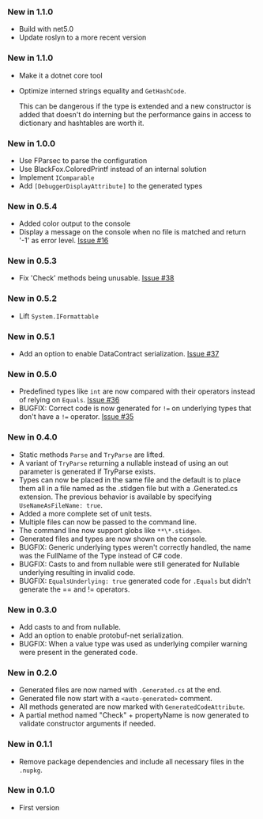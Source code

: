 ### New in 1.1.0

* Build with net5.0
* Update roslyn to a more recent version

### New in 1.1.0

* Make it a dotnet core tool
* Optimize interned strings equality and `GetHashCode`.

  This can be dangerous if the type is extended and a new constructor is added that doesn't
  do interning but the performance gains in access to dictionary and hashtables are worth it.

### New in 1.0.0

* Use FParsec to parse the configuration
* Use BlackFox.ColoredPrintf instead of an internal solution
* Implement `IComparable`
* Add `[DebuggerDisplayAttribute]` to the generated types

### New in 0.5.4
* Added color output to the console
* Display a message on the console when no file is matched and return '-1' as error level.
 [Issue #16](https://github.com/vbfox/stidgen/issues/16)

### New in 0.5.3
* Fix 'Check' methods being unusable.
  [Issue #38](https://github.com/vbfox/stidgen/issues/38)

### New in 0.5.2
* Lift `System.IFormattable`

### New in 0.5.1
* Add an option to enable DataContract serialization.
  [Issue #37](https://github.com/vbfox/stidgen/issues/37)

### New in 0.5.0
* Predefined types like `int` are now compared with their operators instead
  of relying on `Equals`.
  [Issue #36](https://github.com/vbfox/stidgen/issues/36)
* BUGFIX: Correct code is now generated for `!=` on underlying types that
  don't have a `!=` operator.
  [Issue #35](https://github.com/vbfox/stidgen/issues/35)

### New in 0.4.0
* Static methods `Parse` and `TryParse` are lifted.
* A variant of `TryParse` returning a nullable instead of using an out
  parameter is generated if TryParse exists.
* Types can now be placed in the same file and the default is to place them
  all in a file named as the .stidgen file but with a .Generated.cs extension.
  The previous behavior is available by specifying `UseNameAsFileName: true`.
* Added a more complete set of unit tests.
* Multiple files can now be passed to the command line.
* The command line now support globs like `**\*.stidgen`.
* Generated files and types are now shown on the console.
* BUGFIX: Generic underlying types weren't correctly handled, the name was
  the FullName of the Type instead of C# code.
* BUGFIX: Casts to and from nullable were still generated for Nullable<T>
  underlying resulting in invalid code.
* BUGFIX: `EqualsUnderlying: true` generated code for `.Equals` but didn't
  generate the == and != operators.

### New in 0.3.0
* Add casts to and from nullable.
* Add an option to enable protobuf-net serialization.
* BUGFIX: When a value type was used as underlying compiler warning were
  present in the generated code.

### New in 0.2.0
* Generated files are now named with `.Generated.cs` at the end.
* Generated file now start with a `<auto-generated>` comment.
* All methods generated are now marked with `GeneratedCodeAttribute`.
* A partial method named "Check" + propertyName is now generated to validate
  constructor arguments if needed.

### New in 0.1.1
* Remove package dependencies and include all necessary files in the `.nupkg`.

### New in 0.1.0
* First version
